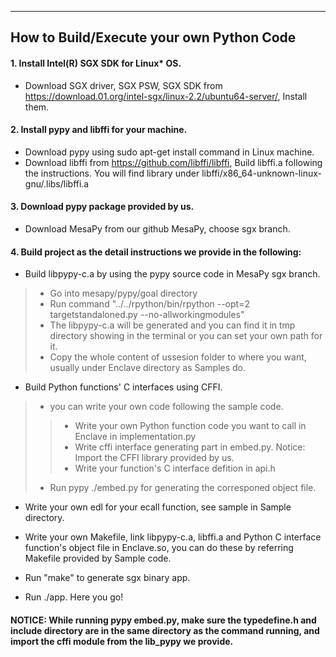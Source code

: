-----------------------------------------
How to Build/Execute your own Python Code
-----------------------------------------
#### 1. Install Intel(R) SGX SDK for Linux* OS.
* Download SGX driver, SGX PSW, SGX SDK from https://download.01.org/intel-sgx/linux-2.2/ubuntu64-server/, Install them. 
#### 2. Install pypy and libffi for your machine.
* Download pypy using sudo apt-get install command in Linux machine.
* Download libffi from https://github.com/libffi/libffi, Build libffi.a following the instructions. You will find library under libffi/x86_64-unknown-linux-gnu/.libs/libffi.a 
#### 3. Download pypy package provided by us.
* Download MesaPy from our github MesaPy, choose sgx branch.
#### 4. Build project as the detail instructions we provide in the following:
* Build libpypy-c.a by using the pypy source code in MesaPy sgx branch. 
>* Go into mesapy/pypy/goal directory
>* Run command "../../rpython/bin/rpython --opt=2 targetstandaloned.py --no-allworkingmodules"
>* The libpypy-c.a will be generated and you can find it in tmp directory showing in the terminal or you can set your own path for it.
>* Copy the whole content of ussesion folder to where you want, usually under Enclave directory as Samples do.
    
* Build Python functions' C interfaces using CFFI.
>* you can write your own code following the sample code. 
>>* Write your own Python function code you want to call in Enclave in 
      implementation.py
>>* Write cffi interface generating part in embed.py. Notice: Import the CFFI library provided by us.
>>* Write your function's C interface defition in api.h
>* Run pypy ./embed.py for generating the corresponed object file.

* Write your own edl for your ecall function, see sample in Sample directory.

* Write your own Makefile, link libpypy-c.a, libffi.a and Python C interface function's object file in Enclave.so, you can do these by referring Makefile provided by Sample code. 

* Run "make" to generate sgx binary app.
	
* Run ./app. Here you go!

#### NOTICE: While running pypy embed.py, make sure the typedefine.h and include directory are in the same directory as the command running, and import the cffi module from the lib_pypy we provide.

